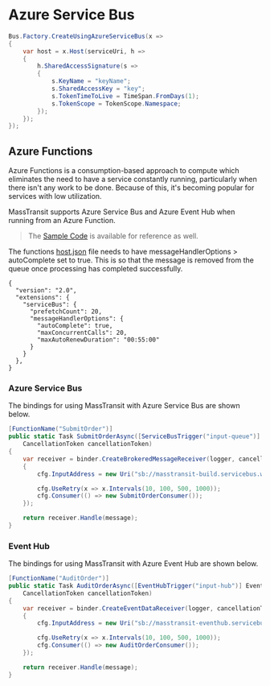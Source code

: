 # Azure Service Bus

```csharp
Bus.Factory.CreateUsingAzureServiceBus(x =>
{
    var host = x.Host(serviceUri, h =>
    {
        h.SharedAccessSignature(s =>
        {
            s.KeyName = "keyName";
            s.SharedAccessKey = "key";
            s.TokenTimeToLive = TimeSpan.FromDays(1);
            s.TokenScope = TokenScope.Namespace;
        });
    });
});
```

## Azure Functions

Azure Functions is a consumption-based approach to compute which eliminates the need to have a service constantly running, particularly when there isn't any work to be done. Because of this, it's becoming popular for services with low utilization.

MassTransit supports Azure Service Bus and Azure Event Hub when running from an Azure Function.

> The [Sample Code](https://github.com/MassTransit/MassTransit/tree/develop/src/Samples/Sample.AzureFunctions.ServiceBus) is available
for reference as well.

The functions [host.json](https://docs.microsoft.com/en-us/azure/azure-functions/functions-bindings-service-bus#host-json) file needs to have messageHandlerOptions > autoComplete set to true. This is so that the message is removed from the queue once processing has completed successfully.

```
{
  "version": "2.0",
  "extensions": {
    "serviceBus": {
      "prefetchCount": 20,
      "messageHandlerOptions": {
        "autoComplete": true,
        "maxConcurrentCalls": 20,
        "maxAutoRenewDuration": "00:55:00"
      }
    }
  },
}
```

### Azure Service Bus

The bindings for using MassTransit with Azure Service Bus are shown below.

```csharp
[FunctionName("SubmitOrder")]
public static Task SubmitOrderAsync([ServiceBusTrigger("input-queue")] Message message, IBinder binder, ILogger logger,
    CancellationToken cancellationToken)
{
    var receiver = binder.CreateBrokeredMessageReceiver(logger, cancellationToken, cfg =>
    {
        cfg.InputAddress = new Uri("sb://masstransit-build.servicebus.windows.net/input-queue");

        cfg.UseRetry(x => x.Intervals(10, 100, 500, 1000));
        cfg.Consumer(() => new SubmitOrderConsumer());
    });

    return receiver.Handle(message);
}
```

### Event Hub

The bindings for using MassTransit with Azure Event Hub are shown below.

```csharp
[FunctionName("AuditOrder")]
public static Task AuditOrderAsync([EventHubTrigger("input-hub")] EventData message, IBinder binder, ILogger logger,
    CancellationToken cancellationToken)
{
    var receiver = binder.CreateEventDataReceiver(logger, cancellationToken, cfg =>
    {
        cfg.InputAddress = new Uri("sb://masstransit-eventhub.servicebus.windows.net/input-hub");

        cfg.UseRetry(x => x.Intervals(10, 100, 500, 1000));
        cfg.Consumer(() => new AuditOrderConsumer());
    });

    return receiver.Handle(message);
}
```

